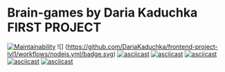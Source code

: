 # Brain-games by Daria Kaduchka FIRST PROJECT
[![Maintainability](https://api.codeclimate.com/v1/badges/a99a88d28ad37a79dbf6/maintainability)](https://codeclimate.com/github/codeclimate/codeclimate/maintainability)
![] (https://github.com/DariaKaduchka/frontend-project-lvl1/workflows/nodejs.yml/badge.svg)
[![asciicast](https://asciinema.org/a/oITgYdEIrfj7gki4qSpOPMh6B.svg)](https://asciinema.org/a/oITgYdEIrfj7gki4qSpOPMh6B)
[![asciicast](https://asciinema.org/a/SbKsxsqm8x1HwK7QDquRLFdZP.svg)](https://asciinema.org/a/SbKsxsqm8x1HwK7QDquRLFdZP)
[![asciicast](https://asciinema.org/a/qmMFhg5A1W6guNy7HElFwqCx4.svg)](https://asciinema.org/a/qmMFhg5A1W6guNy7HElFwqCx4)
[![asciicast](https://asciinema.org/a/27WSxAqcP2PUQM2zKSbUablYF.svg)](https://asciinema.org/a/27WSxAqcP2PUQM2zKSbUablYF)
[![asciicast](https://asciinema.org/a/xiAUXHIorFhTwGdg3982QMNzK.svg)](https://asciinema.org/a/xiAUXHIorFhTwGdg3982QMNzK)